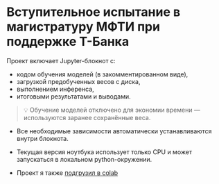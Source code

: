 # Вступительное испытание в магистратуру МФТИ при поддержке Т-Банка

Проект включает Jupyter-блокнот с:

- кодом обучения моделей (в закомментированном виде),
- загрузкой предобученных весов с диска,
- выполнением инференса,
- итоговыми результатами и выводами.

> 💡 Обучение моделей отключено для экономии времени — используются заранее сохранённые веса.

* Все необходимые зависимости автоматически устанавливаются внутри блокнота.

* Текущая версия ноутбука использует только CPU и может запускаться в локальном python-окружении. 

* Проект я также [подгрузил в colab](https://colab.research.google.com/drive/1QvG4BRBDcV8LUZJZsEMJcSR2eY2YwL7g?usp=sharing)